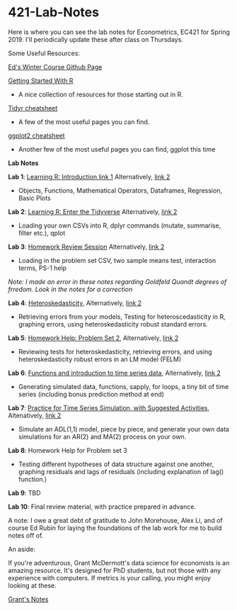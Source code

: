 # 421-Lab-Notes

Here is where you can see the lab notes for Econometrics, EC421 for Spring 2019. I'll periodically update these after class on Thursdays.

Some Useful Resources:

[Ed's Winter Course Github Page](https://github.com/edrubin/EC421W19)

[Getting Started With R](https://www.rstudio.com/online-learning/#r-programming) 
- A nice collection of resources for those starting out in R.

[Tidyr cheatsheet](https://github.com/rstudio/cheatsheets/blob/master/data-import.pdf) 
- A few of the most useful pages you can find.

[ggplot2 cheatsheet](https://www.rstudio.com/wp-content/uploads/2015/03/ggplot2-cheatsheet.pdf)
- Another few of the most useful pages you can find, ggplot this time

**Lab Notes**

**Lab 1**: [Learning R: Introduction link 1](https://github.com/CMLennon/421-Lab-Notes/blob/master/Lab1/Lab-1.md) Alternatively, [link 2](http://rpubs.com/Clennon/Lab1)
- Objects, Functions, Mathematical Operators, Dataframes, Regression, Basic Plots

**Lab 2**: [Learning R: Enter the Tidyverse](https://github.com/CMLennon/421-Lab-Notes/blob/master/Lab2/Lab_2.md) Alternatively, [link 2](http://rpubs.com/Clennon/Lab2) 
- Loading your own CSVs into R, dplyr commands (mutate, summarise, filter etc.), qplot

**Lab 3**: [Homework Review Session](https://github.com/CMLennon/421-Lab-Notes/blob/master/Lab3/Lab3Notes.md) Alternatively, [link 2](http://rpubs.com/Clennon/Lab3)
- Loading in the problem set CSV, two sample means test, interaction terms, PS-1 help

*Note: I made an error in these notes regarding Goldfeld Quandt degrees of frredom. Look in the notes for a correction*  

**Lab 4**: [Heteroskedasticity](https://github.com/CMLennon/421-Lab-Notes/blob/master/Lab-4/Lab4Notes.md), Alternatively, [link 2](http://rpubs.com/Clennon/Lab4)
- Retrieving errors from your models, Testing for heteroscedasticity in R, graphing errors, using heteroskedasticity robust standard errors.

**Lab 5**: [Homework Help: Problem Set 2](https://github.com/CMLennon/421-Lab-Notes/blob/master/Lab5/Lab5Notes.md), Alternatively, [link 2](http://rpubs.com/Clennon/Lab5)
- Reviewing tests for heteroskedasticity, retrieving errors, and using heteroskedasticity robust errors in an LM model (FELM)

**Lab 6**: [Functions and introduction to time series data](https://github.com/CMLennon/421-Lab-Notes/blob/master/Lab6/Lab6Notes.md), Alternatively, [link 2](http://rpubs.com/Clennon/Lab6)
 - Generating simulated data, functions, sapply, for loops, a tiny bit of time series (including bonus prediction method at end)

**Lab 7**: [Practice for Time Series Simulation, with Suggested Activities](), Altenatively, [link 2](http://rpubs.com/Clennon/Lab7)
 - Simulate an ADL(1,1) model, piece by piece, and generate your own data simulations for an AR(2) and MA(2) process on your own.

**Lab 8**: Homework Help for Problem set 3
 - Testing different hypotheses of data structure against one another, graphing residuals and lags of residuals (including explanation of lag() function.)
 
 **Lab 9**: TBD
 
 **Lab 10**: Final review material, with practice prepared in advance.

A note: I owe a great debt of gratitude to John Morehouse, Alex Li, and of course Ed Rubin for laying the foundations of the lab work for me to build notes off of.

An aside:

If you're adventurous, Grant McDermott's data science for economists is an amazing resource. It's designed for PhD students, but not those with any experience with computers. If metrics is your calling, you might enjoy looking at these.

[Grant's Notes](https://github.com/uo-ec607/lectures)
